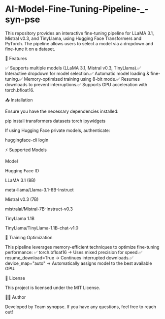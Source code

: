 # AI-Model-Fine-Tuning-Pipeline-_-syn-pse
This repository provides an interactive fine-tuning pipeline for LLaMA 3.1, Mistral v0.3, and TinyLlama, using Hugging Face Transformers and PyTorch. The pipeline allows users to select a model via a dropdown and fine-tune it on a dataset.

📌 Features

✅ Supports multiple models (LLaMA 3.1, Mistral v0.3, TinyLlama).✅ Interactive dropdown for model selection.✅ Automatic model loading & fine-tuning.✅ Memory-optimized training using 8-bit mode.✅ Resumes downloads to prevent interruptions.✅ Supports GPU acceleration with torch.bfloat16.

📥 Installation

Ensure you have the necessary dependencies installed:

pip install transformers datasets torch ipywidgets

If using Hugging Face private models, authenticate:

huggingface-cli login

⚡ Supported Models

Model

Hugging Face ID

LLaMA 3.1 (8B)

meta-llama/Llama-3.1-8B-Instruct

Mistral v0.3 (7B)

mistralai/Mistral-7B-Instruct-v0.3

TinyLlama 1.1B

TinyLlama/TinyLlama-1.1B-chat-v1.0

🚀 Training Optimization

This pipeline leverages memory-efficient techniques to optimize fine-tuning performance:
✅ torch.bfloat16 → Uses mixed precision for speed.✅ resume_download=True → Continues interrupted downloads.✅ device_map="auto" → Automatically assigns model to the best available GPU.

📜 License

This project is licensed under the MIT License.

👨‍💻 Author

Developed by Team synαpse. If you have any questions, feel free to reach out!

